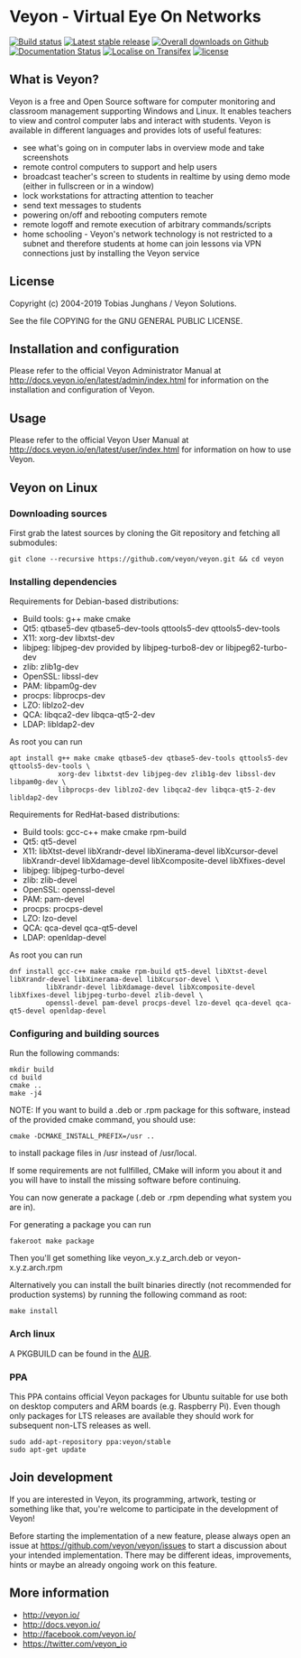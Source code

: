 # Veyon - Virtual Eye On Networks

[![Build status](https://img.shields.io/travis/veyon/veyon.svg)](https://travis-ci.org/veyon/veyon)
[![Latest stable release](https://img.shields.io/github/release/veyon/veyon.svg?maxAge=3600)](https://github.com/veyon/veyon/releases)
[![Overall downloads on Github](https://img.shields.io/github/downloads/veyon/veyon/total.svg?maxAge=3600)](https://github.com/veyon/veyon/releases)
[![Documentation Status](https://readthedocs.org/projects/veyon/badge/?version=latest)](http://veyon.readthedocs.io/en/latest/?badge=latest)
[![Localise on Transifex](https://img.shields.io/badge/localise-on_transifex-green.svg)](https://www.transifex.com/veyon-solutions/veyon/)
[![license](https://img.shields.io/badge/license-GPLv2-green.svg)](LICENSE)


## What is Veyon?

Veyon is a free and Open Source software for computer monitoring and classroom
management supporting Windows and Linux. It enables teachers to view and control
computer labs and interact with students. Veyon is available in different
languages and provides lots of useful features:

  * see what's going on in computer labs in overview mode and take screenshots
  * remote control computers to support and help users
  * broadcast teacher's screen to students in realtime by using demo mode
    (either in fullscreen or in a window)
  * lock workstations for attracting attention to teacher
  * send text messages to students
  * powering on/off and rebooting computers remote
  * remote logoff and remote execution of arbitrary commands/scripts
  * home schooling - Veyon's network technology is not restricted to a subnet
    and therefore students at home can join lessons via VPN connections just by
    installing the Veyon service


## License

Copyright (c) 2004-2019 Tobias Junghans / Veyon Solutions.

See the file COPYING for the GNU GENERAL PUBLIC LICENSE.


## Installation and configuration

Please refer to the official Veyon Administrator Manual at http://docs.veyon.io/en/latest/admin/index.html
for information on the installation and configuration of Veyon.


## Usage

Please refer to the official Veyon User Manual at http://docs.veyon.io/en/latest/user/index.html
for information on how to use Veyon.


## Veyon on Linux

### Downloading sources

First grab the latest sources by cloning the Git repository and fetching all submodules:

	git clone --recursive https://github.com/veyon/veyon.git && cd veyon


### Installing dependencies

Requirements for Debian-based distributions:

- Build tools: g++ make cmake
- Qt5: qtbase5-dev qtbase5-dev-tools qttools5-dev qttools5-dev-tools
- X11: xorg-dev libxtst-dev
- libjpeg: libjpeg-dev provided by libjpeg-turbo8-dev or libjpeg62-turbo-dev
- zlib: zlib1g-dev
- OpenSSL: libssl-dev
- PAM: libpam0g-dev
- procps: libprocps-dev
- LZO: liblzo2-dev
- QCA: libqca2-dev libqca-qt5-2-dev
- LDAP: libldap2-dev

As root you can run

	apt install g++ make cmake qtbase5-dev qtbase5-dev-tools qttools5-dev qttools5-dev-tools \
	            xorg-dev libxtst-dev libjpeg-dev zlib1g-dev libssl-dev libpam0g-dev \
	            libprocps-dev liblzo2-dev libqca2-dev libqca-qt5-2-dev libldap2-dev


Requirements for RedHat-based distributions:

- Build tools: gcc-c++ make cmake rpm-build
- Qt5: qt5-devel
- X11: libXtst-devel libXrandr-devel libXinerama-devel libXcursor-devel libXrandr-devel libXdamage-devel libXcomposite-devel libXfixes-devel
- libjpeg: libjpeg-turbo-devel
- zlib: zlib-devel
- OpenSSL: openssl-devel
- PAM: pam-devel
- procps: procps-devel
- LZO: lzo-devel
- QCA: qca-devel qca-qt5-devel
- LDAP: openldap-devel

As root you can run

	dnf install gcc-c++ make cmake rpm-build qt5-devel libXtst-devel libXrandr-devel libXinerama-devel libXcursor-devel \
             libXrandr-devel libXdamage-devel libXcomposite-devel libXfixes-devel libjpeg-turbo-devel zlib-devel \
             openssl-devel pam-devel procps-devel lzo-devel qca-devel qca-qt5-devel openldap-devel


### Configuring and building sources

Run the following commands:

	mkdir build
	cd build
	cmake ..
	make -j4

NOTE: If you want to build a .deb or .rpm package for this software, instead of the provided cmake command, you should use:

	cmake -DCMAKE_INSTALL_PREFIX=/usr ..

to install package files in /usr instead of /usr/local.

If some requirements are not fullfilled, CMake will inform you about it and
you will have to install the missing software before continuing.

You can now generate a package (.deb or .rpm depending what system you are in).

For generating a package you can run

	fakeroot make package

Then you'll get something like veyon_x.y.z_arch.deb or veyon-x.y.z.arch.rpm

Alternatively you can install the built binaries directly (not recommended for
production systems) by running the following command as root:

	make install

### Arch linux

A PKGBUILD can be found in the [AUR](https://aur.archlinux.org/packages/veyon/).

### PPA

This PPA contains official Veyon packages for Ubuntu suitable for use both on desktop computers and ARM boards (e.g. Raspberry Pi). Even though only packages for LTS releases are available they should work for subsequent non-LTS releases as well.

	sudo add-apt-repository ppa:veyon/stable
	sudo apt-get update

## Join development

If you are interested in Veyon, its programming, artwork, testing or something like that, you're welcome to participate in the development of Veyon!

Before starting the implementation of a new feature, please always open an issue at https://github.com/veyon/veyon/issues to start a discussion about your intended implementation. There may be different ideas, improvements, hints or maybe an already ongoing work on this feature.


## More information

* http://veyon.io/
* http://docs.veyon.io/
* http://facebook.com/veyon.io/
* https://twitter.com/veyon_io
